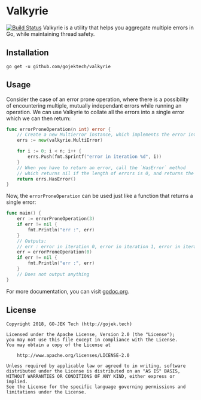 # Valkyrie
[![Build Status](https://travis-ci.org/gojektech/valkyrie.svg?branch=master)](https://travis-ci.org/gojektech/valkyrie)
Valkyrie is a utility that helps you aggregate multiple errors in Go, while maintaining thread safety.

## Installation 
```
go get -u github.com/gojektech/valkyrie
```

## Usage

Consider the case of an error prone operation, where there is a possibility of encountering multiple, mutually independant errors while running an operation. We can use Valkyrie to collate all the errors into a single error which we can then return:

```go
func errorProneOperation(n int) error {
	// Create a new Multierror instance, which implements the error interface
	errs := new(valkyrie.MultiError)

	for i := 0; i < n; i++ {
		errs.Push(fmt.Sprintf("error in iteration %d", i))
	}
	// When you have to return an error, call the `HasError` method
	// which returns nil if the length of errors is 0, and returns the errs instance itself if its not
	return errs.HasError()
}
```

Now, the `errorProneOperation` can be used just like a function that returns a single error:

```go
func main() {
	err := errorProneOperation(3)
	if err != nil {
		fmt.Println("err :", err)
	}
	// Outputs:
	// err : error in iteration 0, error in iteration 1, error in iteration 2
	err = errorProneOperation(0)
	if err != nil {
		fmt.Println("err :", err)
	}
	// Does not output anything
}
```

For more documentation, you can visit [godoc.org](https://www.godoc.org/github.com/gojektech/valkyrie).

## License

```
Copyright 2018, GO-JEK Tech (http://gojek.tech)

Licensed under the Apache License, Version 2.0 (the "License");
you may not use this file except in compliance with the License.
You may obtain a copy of the License at

    http://www.apache.org/licenses/LICENSE-2.0

Unless required by applicable law or agreed to in writing, software
distributed under the License is distributed on an "AS IS" BASIS,
WITHOUT WARRANTIES OR CONDITIONS OF ANY KIND, either express or implied.
See the License for the specific language governing permissions and
limitations under the License.
```

